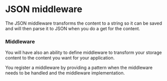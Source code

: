 # JSON middleware

The JSON middleware transforms the content to a string so it can be saved and will then parse it to JSON when you do a get for the content.

### Middleware

You will have also an ability to define middleware to transform your storage content to the content you want for your application.

You register a middleware by providing a pattern when the middleware needs to be handled and the middleware implementation.